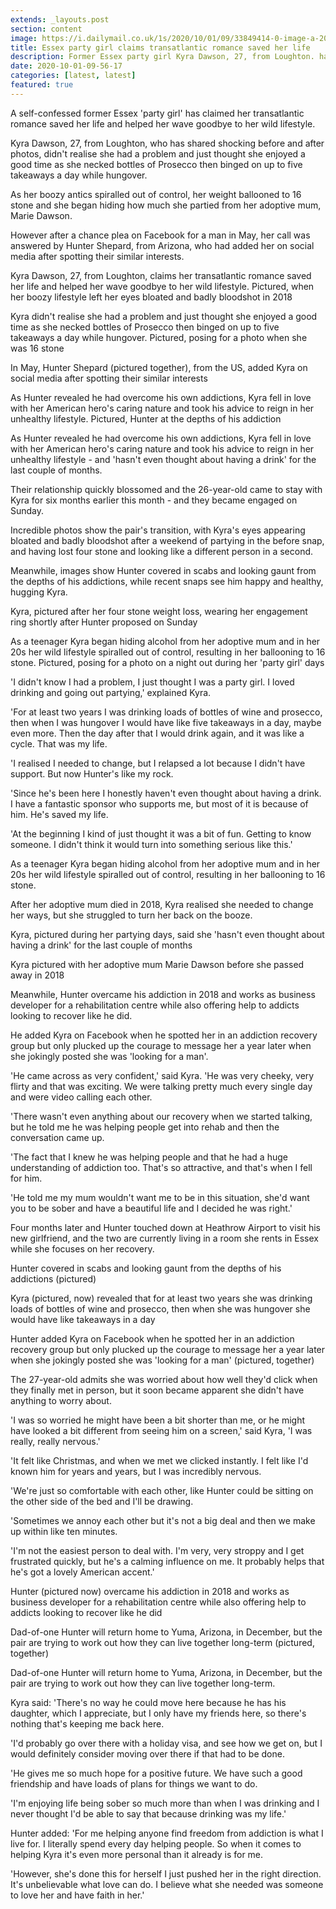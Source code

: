 ```yaml
---
extends: _layouts.post
section: content
image: https://i.dailymail.co.uk/1s/2020/10/01/09/33849414-0-image-a-20_1601541553068.jpg 
title: Essex party girl claims transatlantic romance saved her life 
description: Former Essex party girl Kyra Dawson, 27, from Loughton. has revealed shocking before and after photos and  claims her new man Hunter Shephard, from Arizona, saved her. 
date: 2020-10-01-09-56-17 
categories: [latest, latest] 
featured: true 
--- 
```

A self-confessed former Essex 'party girl' has claimed her transatlantic romance saved her life and helped her wave goodbye to her wild lifestyle.

Kyra Dawson, 27, from Loughton, who has shared shocking before and after photos, didn't realise she had a problem and just thought she enjoyed a good time as she necked bottles of Prosecco then binged on up to five takeaways a day while hungover.

As her boozy antics spiralled out of control, her weight ballooned to 16 stone and she began hiding how much she partied from her adoptive mum, Marie Dawson.

However after a chance plea on Facebook for a man in May, her call was answered by Hunter Shepard, from Arizona, who had added her on social media after spotting their similar interests.

Kyra Dawson, 27, from Loughton, claims her transatlantic romance saved her life and helped her wave goodbye to her wild lifestyle. Pictured, when her boozy lifestyle left her eyes bloated and badly bloodshot in 2018

Kyra didn't realise she had a problem and just thought she enjoyed a good time as she necked bottles of Prosecco then binged on up to five takeaways a day while hungover. Pictured, posing for a photo when she was 16 stone

In May, Hunter Shepard (pictured together), from the US, added Kyra on social media after spotting their similar interests

As Hunter revealed he had overcome his own addictions, Kyra fell in love with her American hero's caring nature and took his advice to reign in her unhealthy lifestyle. Pictured, Hunter at the depths of his addiction

As Hunter revealed he had overcome his own addictions, Kyra fell in love with her American hero's caring nature and took his advice to reign in her unhealthy lifestyle - and 'hasn't even thought about having a drink' for the last couple of months.

Their relationship quickly blossomed and the 26-year-old came to stay with Kyra for six months earlier this month - and they became engaged on Sunday.

Incredible photos show the pair's transition, with Kyra's eyes appearing bloated and badly bloodshot after a weekend of partying in the before snap, and having lost four stone and looking like a different person in a second. 

Meanwhile, images show Hunter covered in scabs and looking gaunt from the depths of his addictions, while recent snaps see him happy and healthy, hugging Kyra.

Kyra, pictured after her four stone weight loss, wearing her engagement ring shortly after Hunter proposed on Sunday

As a teenager Kyra began hiding alcohol from her adoptive mum and in her 20s her wild lifestyle spiralled out of control, resulting in her ballooning to 16 stone. Pictured, posing for a photo on a night out during her 'party girl' days

 'I didn't know I had a problem, I just thought I was a party girl. I loved drinking and going out partying,' explained Kyra. 

'For at least two years I was drinking loads of bottles of wine and prosecco, then when I was hungover I would have like five takeaways in a day, maybe even more. Then the day after that I would drink again, and it was like a cycle. That was my life.

'I realised I needed to change, but I relapsed a lot because I didn't have support. But now Hunter's like my rock.

'Since he's been here I honestly haven't even thought about having a drink. I have a fantastic sponsor who supports me, but most of it is because of him. He's saved my life.

'At the beginning I kind of just thought it was a bit of fun. Getting to know someone. I didn't think it would turn into something serious like this.'

As a teenager Kyra began hiding alcohol from her adoptive mum and in her 20s her wild lifestyle spiralled out of control, resulting in her ballooning to 16 stone.

After her adoptive mum died in 2018, Kyra realised she needed to change her ways, but she struggled to turn her back on the booze.

Kyra, pictured during her partying days, said she 'hasn't even thought about having a drink' for the last couple of months

Kyra pictured with her adoptive mum Marie Dawson before she passed away in 2018

Meanwhile, Hunter overcame his addiction in 2018 and works as business developer for a rehabilitation centre while also offering help to addicts looking to recover like he did.

He added Kyra on Facebook when he spotted her in an addiction recovery group but only plucked up the courage to message her a year later when she jokingly posted she was 'looking for a man'.

 'He came across as very confident,' said Kyra. 'He was very cheeky, very flirty and that was exciting. We were talking pretty much every single day and were video calling each other.

'There wasn't even anything about our recovery when we started talking, but he told me he was helping people get into rehab and then the conversation came up.

'The fact that I knew he was helping people and that he had a huge understanding of addiction too. That's so attractive, and that's when I fell for him.

'He told me my mum wouldn't want me to be in this situation, she'd want you to be sober and have a beautiful life and I decided he was right.'

Four months later and Hunter touched down at Heathrow Airport to visit his new girlfriend, and the two are currently living in a room she rents in Essex while she focuses on her recovery.

Hunter covered in scabs and looking gaunt from the depths of his addictions (pictured)

Kyra (pictured, now) revealed that for at least two years she was drinking loads of bottles of wine and prosecco, then when she was hungover she would have like takeaways in a day

Hunter added Kyra on Facebook when he spotted her in an addiction recovery group but only plucked up the courage to message her a year later when she jokingly posted she was 'looking for a man' (pictured, together)

The 27-year-old admits she was worried about how well they'd click when they finally met in person, but it soon became apparent she didn't have anything to worry about.

'I was so worried he might have been a bit shorter than me, or he might have looked a bit different from seeing him on a screen,' said Kyra, 'I was really, really nervous.'

'It felt like Christmas, and when we met we clicked instantly. I felt like I'd known him for years and years, but I was incredibly nervous.

'We're just so comfortable with each other, like Hunter could be sitting on the other side of the bed and I'll be drawing.

'Sometimes we annoy each other but it's not a big deal and then we make up within like ten minutes.

'I'm not the easiest person to deal with. I'm very, very stroppy and I get frustrated quickly, but he's a calming influence on me. It probably helps that he's got a lovely American accent.'

 Hunter (pictured now) overcame his addiction in 2018 and works as business developer for a rehabilitation centre while also offering help to addicts looking to recover like he did

Dad-of-one Hunter will return home to Yuma, Arizona, in December, but the pair are trying to work out how they can live together long-term (pictured, together)

Dad-of-one Hunter will return home to Yuma, Arizona, in December, but the pair are trying to work out how they can live together long-term.

Kyra said: 'There's no way he could move here because he has his daughter, which I appreciate, but I only have my friends here, so there's nothing that's keeping me back here.

'I'd probably go over there with a holiday visa, and see how we get on, but I would definitely consider moving over there if that had to be done.

'He gives me so much hope for a positive future. We have such a good friendship and have loads of plans for things we want to do.

'I'm enjoying life being sober so much more than when I was drinking and I never thought I'd be able to say that because drinking was my life.'

Hunter added: 'For me helping anyone find freedom from addiction is what I live for. I literally spend every day helping people. So when it comes to helping Kyra it's even more personal than it already is for me.

'However, she's done this for herself I just pushed her in the right direction. It's unbelievable what love can do. I believe what she needed was someone to love her and have faith in her.'

